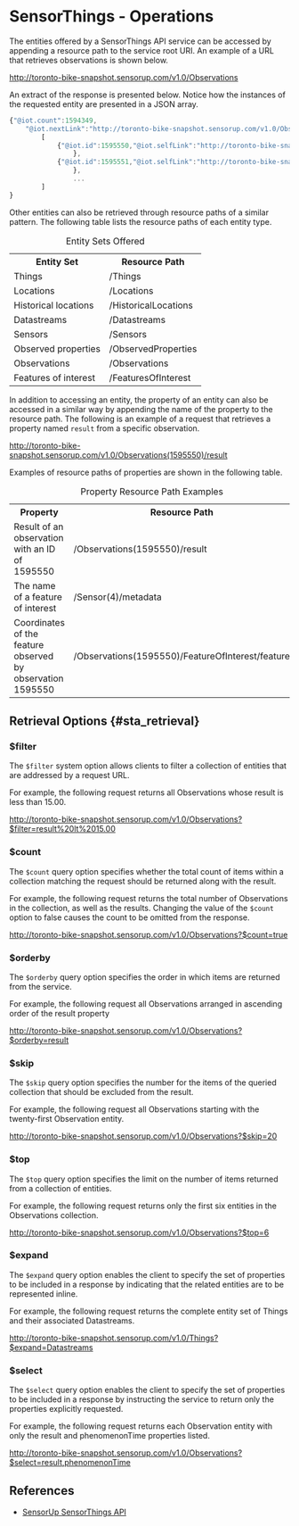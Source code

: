 # SensorThings - Operations

The entities offered by a SensorThings API service can be accessed by
appending a resource path to the service root URI. An example of a URL
that retrieves observations is shown below.

<http://toronto-bike-snapshot.sensorup.com/v1.0/Observations>

An extract of the response is presented below. Notice how the instances
of the requested entity are presented in a JSON array.

``` javascript
{"@iot.count":1594349,
    "@iot.nextLink":"http://toronto-bike-snapshot.sensorup.com/v1.0/Observations?$top=100&$skip=100","value":
        [
            {"@iot.id":1595550,"@iot.selfLink":"http://toronto-bike-snapshot.sensorup.com/v1.0/Observations(1595550)","phenomenonTime":"2017-02-16T21:55:12.841Z","result":"7","resultTime":null,"Datastream@iot.navigationLink":"http://toronto-bike-snapshot.sensorup.com/v1.0/Observations(1595550)/Datastream","FeatureOfInterest@iot.navigationLink":"http://toronto-bike-snapshot.sensorup.com/v1.0/Observations(1595550)/FeatureOfInterest"
                },
            {"@iot.id":1595551,"@iot.selfLink":"http://toronto-bike-snapshot.sensorup.com/v1.0/Observations(1595551)","phenomenonTime":"2017-02-16T21:55:12.841Z","result":"4","resultTime":null,"Datastream@iot.navigationLink":"http://toronto-bike-snapshot.sensorup.com/v1.0/Observations(1595551)/Datastream","FeatureOfInterest@iot.navigationLink":"http://toronto-bike-snapshot.sensorup.com/v1.0/Observations(1595551)/FeatureOfInterest"
                },
                ...
        ]
}
```

Other entities can also be retrieved through resource paths of a similar
pattern. The following table lists the resource paths of each entity
type.

<table>
  <caption>Entity Sets Offered</caption>
  <tr>
    <th>Entity Set</th>
    <th>Resource Path</th>
  </tr>
  <tr>
    <td>Things</td>
    <td>/Things</td>
  </tr>
  <tr>
    <td>Locations</td>
    <td>/Locations</td>
  </tr>
  <tr>
    <td>Historical locations</td>
    <td>/HistoricalLocations</td>
  </tr>
  <tr>
    <td>Datastreams</td>
    <td>/Datastreams</td>
  </tr>
  <tr>
    <td>Sensors</td>
    <td>/Sensors</td>
  </tr>
  <tr>
    <td>Observed properties</td>
    <td>/ObservedProperties</td>
  </tr>
  <tr>
    <td>Observations</td>
    <td>/Observations</td>
  </tr>
  <tr>
    <td>Features of interest</td>
    <td>/FeaturesOfInterest</td>
  </tr>
</table>

In addition to accessing an entity, the property of an entity can also
be accessed in a similar way by appending the name of the property to
the resource path. The following is an example of a request that
retrieves a property named ```result``` from a specific observation.

<http://toronto-bike-snapshot.sensorup.com/v1.0/Observations(1595550)/result>

Examples of resource paths of properties are shown in the following
table.

<table>
  <caption>Property Resource Path Examples</caption>
  <tr>
    <th>Property</th>
    <th>Resource Path</th>
  </tr>
  <tr>
    <td>Result of an observation with an ID of 1595550</td>
    <td>/Observations(1595550)/result</td>
  </tr>
  <tr>
    <td>The name of a feature of interest</td>
    <td>/Sensor(4)/metadata</td>
  </tr>
  <tr>
    <td>Coordinates of the feature observed by observation 1595550</td>
    <td>/Observations(1595550)/FeatureOfInterest/feature</td>
  </tr>
</table>

## Retrieval Options {#sta_retrieval}

### $filter

The ```$filter``` system option allows clients to filter a collection of
entities that are addressed by a request URL.

For example, the following request returns all Observations whose result
is less than 15.00.

<http://toronto-bike-snapshot.sensorup.com/v1.0/Observations?$filter=result%20lt%2015.00>

### $count

The ```$count``` query option specifies whether the total count of items
within a collection matching the request should be returned along with
the result.

For example, the following request returns the total number of
Observations in the collection, as well as the results. Changing the
value of the ```$count``` option to false causes the count to be omitted from
the response.

<http://toronto-bike-snapshot.sensorup.com/v1.0/Observations?$count=true>

### $orderby

The ```$orderby``` query option specifies the order in which items are
returned from the service.

For example, the following request all Observations arranged in
ascending order of the result property

<http://toronto-bike-snapshot.sensorup.com/v1.0/Observations?$orderby=result>

### $skip

The ```$skip``` query option specifies the number for the items of the
queried collection that should be excluded from the result.

For example, the following request all Observations starting with the
twenty-first Observation entity.

<http://toronto-bike-snapshot.sensorup.com/v1.0/Observations?$skip=20>

### $top

The ```$top``` query option specifies the limit on the number of items
returned from a collection of entities.

For example, the following request returns only the first six entities
in the Observations collection.

<http://toronto-bike-snapshot.sensorup.com/v1.0/Observations?$top=6>

### $expand

The ```$expand``` query option enables the client to specify the set of
properties to be included in a response by indicating that the related
entities are to be represented inline.

For example, the following request returns the complete entity set of
Things and their associated Datastreams.

<http://toronto-bike-snapshot.sensorup.com/v1.0/Things?$expand=Datastreams>

### $select

The ```$select``` query option enables the client to specify the set of
properties to be included in a response by instructing the service to
return only the properties explicitly requested.

For example, the following request returns each Observation entity with
only the result and phenomenonTime properties listed.

<http://toronto-bike-snapshot.sensorup.com/v1.0/Observations?$select=result,phenomenonTime>

## References

-   [SensorUp SensorThings API](https://www.sensorup.com/)
